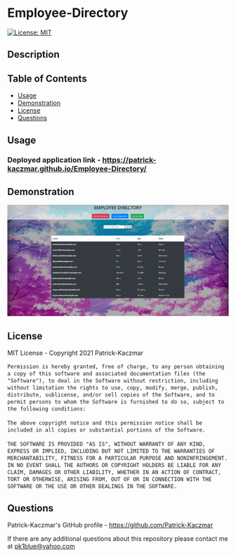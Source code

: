 # Employee-Directory

[![License: MIT](https://img.shields.io/badge/License-MIT-yellow.svg)](https://opensource.org/licenses/MIT)

## Description


## Table of Contents
* [Usage](#Usage)
* [Demonstration](#Demonstration)
* [License](#License)
* [Questions](#Questions)

## Usage


### Deployed application link - https://patrick-kaczmar.github.io/Employee-Directory/

## Demonstration
![example-readme-demo](employee-directory/src/components/assets/employee-directory.png)

## License
MIT License - Copyright 2021 Patrick-Kaczmar

    Permission is hereby granted, free of charge, to any person obtaining a copy of this software and associated documentation files (the "Software"), to deal in the Software without restriction, including without limitation the rights to use, copy, modify, merge, publish, distribute, sublicense, and/or sell copies of the Software, and to permit persons to whom the Software is furnished to do so, subject to the following conditions:
    
    The above copyright notice and this permission notice shall be included in all copies or substantial portions of the Software.
    
    THE SOFTWARE IS PROVIDED "AS IS", WITHOUT WARRANTY OF ANY KIND, EXPRESS OR IMPLIED, INCLUDING BUT NOT LIMITED TO THE WARRANTIES OF MERCHANTABILITY, FITNESS FOR A PARTICULAR PURPOSE AND NONINFRINGEMENT. IN NO EVENT SHALL THE AUTHORS OR COPYRIGHT HOLDERS BE LIABLE FOR ANY CLAIM, DAMAGES OR OTHER LIABILITY, WHETHER IN AN ACTION OF CONTRACT, TORT OR OTHERWISE, ARISING FROM, OUT OF OR IN CONNECTION WITH THE SOFTWARE OR THE USE OR OTHER DEALINGS IN THE SOFTWARE.

## Questions
Patrick-Kaczmar's GitHub profile - https://github.com/Patrick-Kaczmar

If there are any additional questions about this repository please contact me at pk1blue@yahoo.com

